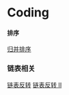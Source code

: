 # Coding

#### 排序
[归并排序](https://github.com/zydirtyfish/Coding/blob/master/merge_sort.cpp)

### 链表相关
[链表反转](https://github.com/zydirtyfish/Coding/blob/master/206_Reverse%20Linked%20List.cpp)
[链表反转 II](https://github.com/zydirtyfish/Coding/blob/master/92_Reverse%20Linked%20List%20II.cpp)
